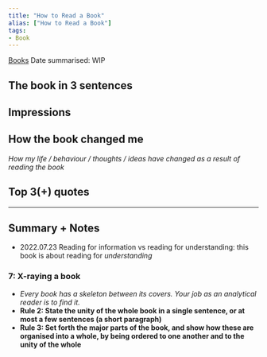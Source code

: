 ```yaml
---
title: "How to Read a Book"
alias: ["How to Read a Book"]
tags:
- Book
---
```

[Books](notes/Books.md)
Date summarised: WIP
## The book in 3 sentences
## Impressions
## How the book changed me
*How my life / behaviour / thoughts / ideas have changed as a result of reading the book*

## Top 3(+) quotes

---
## Summary + Notes
- 2022.07.23 Reading for information vs reading for understanding: this book is about reading for *understanding*

### 7: X-raying a book
- *Every book has a skeleton between its covers. Your job as an analytical reader is to find it.*
- **Rule 2: State the unity of the whole book in a single sentence, or at most a few sentences (a short paragraph)**
- **Rule 3: Set forth the major parts of the book, and show how these are organised into a whole, by being ordered to one another and to the unity of the whole**